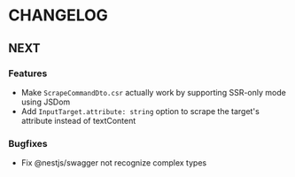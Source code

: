 # CHANGELOG

## NEXT

### Features

- Make `ScrapeCommandDto.csr` actually work by supporting SSR-only mode using JSDom
- Add `InputTarget.attribute: string` option to scrape the target's attribute instead of textContent

### Bugfixes

- Fix @nestjs/swagger not recognize complex types
